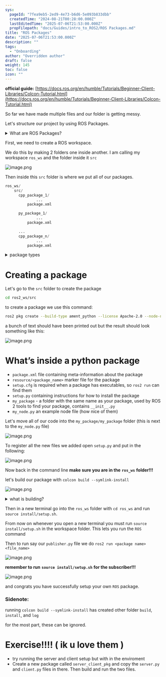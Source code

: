 ```yaml
---
sys:
  pageId: "7fea9eb5-2ed9-4e73-b6d6-5e093b833dbb"
  createdTime: "2024-08-21T00:28:00.000Z"
  lastEditedTime: "2025-07-06T21:53:00.000Z"
  propFilepath: "docs/Guides/intro_to_ROS2/ROS Packages.md"
title: "ROS Packages"
date: "2025-07-06T21:53:00.000Z"
description: ""
tags:
  - "Onboarding"
author: "Overridden author"
draft: false
weight: 145
toc: false
icon: ""
---
```


**official guide:** [https://docs.ros.org/en/humble/Tutorials/Beginner-Client-Libraries/Colcon-Tutorial.html](https://docs.ros.org/en/humble/Tutorials/Beginner-Client-Libraries/Colcon-Tutorial.html)

So far we have made multiple files and our folder is getting messy.

Let's structure our project by using ROS Packages.

<details>
      <summary>What are ROS Packages?</summary>
      ROS Packages are, as the name implies, packages of code that are highly sharable between ROS developers.
  </details>

First, we need to create a ROS workspace.

We do this by making 2 folders one inside another. I am calling my workspace `ros_ws` and the folder inside it `src`

![image.png](https://prod-files-secure.s3.us-west-2.amazonaws.com/d518164a-d88e-44d1-a4ee-3adb3bd8bce0/70706947-fd18-4537-a67b-e12946812d31/image.png?X-Amz-Algorithm=AWS4-HMAC-SHA256&X-Amz-Content-Sha256=UNSIGNED-PAYLOAD&X-Amz-Credential=ASIAZI2LB4666VMGFHII%2F20250727%2Fus-west-2%2Fs3%2Faws4_request&X-Amz-Date=20250727T181147Z&X-Amz-Expires=3600&X-Amz-Security-Token=IQoJb3JpZ2luX2VjEE8aCXVzLXdlc3QtMiJIMEYCIQCAitaKNDh4QM9CpUMMLeD7ZzLsShDjO57oCSlaXg4TBwIhAK80fL1NjKcLTyEmQ%2FaTqmssTtfFQeYeWkyjtomWrRqtKv8DCHgQABoMNjM3NDIzMTgzODA1IgyVK1UOl3sZmlbmv1cq3AMyGH5caefWPeu591kFyXmoWVHU%2F8CMUGMKSDqyrZP8xdrzMLtlc2lGOWQXklEX2OBnLvEG9AOob7Oc4xJrEE2yINFDR%2BuIocticL%2BegvZpDpd8EqvHh9Q5QflayTj7rQxUWS9XUSy2Gjgk4Ge%2FXpMyYFis7gpZhsfQoCd%2BGJUjS1HbgCPKp2eBUKGs1fIFlx9X3xXKMdVQaieiEk4JmyyaZ5ffWzW%2F1JIEscEklFNsolONSIT%2BOLKNduuWslJDv1121pVIEQl69NXor%2FUFbms4WDL6h119n4GytmiyRSKJ5lPxLMOKfbs46BcioWQ943qIKQnS7iNLR8sZdKbdwEqIMbQ4pxTRtFl2ubq2wjRGGMryRIQbilpH5S0%2Bj1aAc44cnjjGjT1eakWlDHNiCzvvbRMYvkp5bnTUZSyaV1ktl3Ee6aIHgEC62f%2B0Ig0qcG%2BtXykduMTSB087mzaCR175UqFWK6YddO0tOTm4nut8T6NoG47x8NTmYfEkU9wrOacGFEvrmAguEMZ7l1Ztc3UnaXFPLc4wETmWAUvRH4aX8FJX8%2FethZNn7JnkatL6RaXpDKGHTpRRvd6C1wQT200YBFqlK5Z5Avc09zUtWSAehjbYIA4q1HEs0jmypTC%2B%2FpjEBjqkAWfSDzwiDgEXsVE0giEo1B1I8hjzyyCJhME1w8uprmm%2FwwH2983K1NXzaJQV%2BFETYI25FEHFhbcvmoXsxO75Vfki0LU4BUXo3SNTQ3ZLdK6iqFmqFdNhZuVkyLLZNvLGZkTHmi9HweEC58JzEe27e2oKq9OP4fgmknkPj7UrB8Qel%2BCpjP19VU7yOXcV1Hoqksr9g7vHeguU5w3d8Y%2BHylNkj8tf&X-Amz-Signature=ffcfe7831ad064086704f81adcded307147f14890814d3ce775139361f8504f8&X-Amz-SignedHeaders=host&x-amz-checksum-mode=ENABLED&x-id=GetObject)

Then inside this `src` folder is where we put all of our packages.

```python
ros_ws/
    src/
      cpp_package_1/
		      ...
          package.xml

      py_package_1/
		      ...
          package.xml

      ...
      cpp_package_n/
		      ...
          package.xml

```

<details>

<summary>package types</summary>

packages can be either `C++` or python.

the intern file structure is different for each but for this guide we will stick to creating python packages

</details>

# Creating a package

Let's go to the `src` folder to create the package

```bash
cd ros2_ws/src
```

to create a package we use this command:

```bash
ros2 pkg create --build-type ament_python --license Apache-2.0 --node-name my_node my_package
```

a bunch of text should have been printed out but the result should look something like this:

![image.png](https://prod-files-secure.s3.us-west-2.amazonaws.com/d518164a-d88e-44d1-a4ee-3adb3bd8bce0/e6cf1e3f-8512-4a3e-b131-079f800bf3e8/image.png?X-Amz-Algorithm=AWS4-HMAC-SHA256&X-Amz-Content-Sha256=UNSIGNED-PAYLOAD&X-Amz-Credential=ASIAZI2LB4666VMGFHII%2F20250727%2Fus-west-2%2Fs3%2Faws4_request&X-Amz-Date=20250727T181147Z&X-Amz-Expires=3600&X-Amz-Security-Token=IQoJb3JpZ2luX2VjEE8aCXVzLXdlc3QtMiJIMEYCIQCAitaKNDh4QM9CpUMMLeD7ZzLsShDjO57oCSlaXg4TBwIhAK80fL1NjKcLTyEmQ%2FaTqmssTtfFQeYeWkyjtomWrRqtKv8DCHgQABoMNjM3NDIzMTgzODA1IgyVK1UOl3sZmlbmv1cq3AMyGH5caefWPeu591kFyXmoWVHU%2F8CMUGMKSDqyrZP8xdrzMLtlc2lGOWQXklEX2OBnLvEG9AOob7Oc4xJrEE2yINFDR%2BuIocticL%2BegvZpDpd8EqvHh9Q5QflayTj7rQxUWS9XUSy2Gjgk4Ge%2FXpMyYFis7gpZhsfQoCd%2BGJUjS1HbgCPKp2eBUKGs1fIFlx9X3xXKMdVQaieiEk4JmyyaZ5ffWzW%2F1JIEscEklFNsolONSIT%2BOLKNduuWslJDv1121pVIEQl69NXor%2FUFbms4WDL6h119n4GytmiyRSKJ5lPxLMOKfbs46BcioWQ943qIKQnS7iNLR8sZdKbdwEqIMbQ4pxTRtFl2ubq2wjRGGMryRIQbilpH5S0%2Bj1aAc44cnjjGjT1eakWlDHNiCzvvbRMYvkp5bnTUZSyaV1ktl3Ee6aIHgEC62f%2B0Ig0qcG%2BtXykduMTSB087mzaCR175UqFWK6YddO0tOTm4nut8T6NoG47x8NTmYfEkU9wrOacGFEvrmAguEMZ7l1Ztc3UnaXFPLc4wETmWAUvRH4aX8FJX8%2FethZNn7JnkatL6RaXpDKGHTpRRvd6C1wQT200YBFqlK5Z5Avc09zUtWSAehjbYIA4q1HEs0jmypTC%2B%2FpjEBjqkAWfSDzwiDgEXsVE0giEo1B1I8hjzyyCJhME1w8uprmm%2FwwH2983K1NXzaJQV%2BFETYI25FEHFhbcvmoXsxO75Vfki0LU4BUXo3SNTQ3ZLdK6iqFmqFdNhZuVkyLLZNvLGZkTHmi9HweEC58JzEe27e2oKq9OP4fgmknkPj7UrB8Qel%2BCpjP19VU7yOXcV1Hoqksr9g7vHeguU5w3d8Y%2BHylNkj8tf&X-Amz-Signature=71fef0f21e6c97532e2d9df3896dfa93a7d37f3f1d617e714318fec03dc1f050&X-Amz-SignedHeaders=host&x-amz-checksum-mode=ENABLED&x-id=GetObject)

# What’s inside a python package

- `package.xml` file containing meta-information about the package
- `resource/<package_name>` marker file for the package
- `setup.cfg` is required when a package has executables, so `ros2 run` can find them
- `setup.py` containing instructions for how to install the package
- `my_package` - a folder with the same name as your package, used by ROS 2 tools to find your package, contains `__init__.py`
- `my_node.py` an example node file (how nice of them)

Let's move all of our code into the `my_package/my_package` folder (this is next to the `my_node.py` file)

![image.png](https://prod-files-secure.s3.us-west-2.amazonaws.com/d518164a-d88e-44d1-a4ee-3adb3bd8bce0/9ce58f11-0da9-4d3e-b86d-506a9685d378/image.png?X-Amz-Algorithm=AWS4-HMAC-SHA256&X-Amz-Content-Sha256=UNSIGNED-PAYLOAD&X-Amz-Credential=ASIAZI2LB4666VMGFHII%2F20250727%2Fus-west-2%2Fs3%2Faws4_request&X-Amz-Date=20250727T181147Z&X-Amz-Expires=3600&X-Amz-Security-Token=IQoJb3JpZ2luX2VjEE8aCXVzLXdlc3QtMiJIMEYCIQCAitaKNDh4QM9CpUMMLeD7ZzLsShDjO57oCSlaXg4TBwIhAK80fL1NjKcLTyEmQ%2FaTqmssTtfFQeYeWkyjtomWrRqtKv8DCHgQABoMNjM3NDIzMTgzODA1IgyVK1UOl3sZmlbmv1cq3AMyGH5caefWPeu591kFyXmoWVHU%2F8CMUGMKSDqyrZP8xdrzMLtlc2lGOWQXklEX2OBnLvEG9AOob7Oc4xJrEE2yINFDR%2BuIocticL%2BegvZpDpd8EqvHh9Q5QflayTj7rQxUWS9XUSy2Gjgk4Ge%2FXpMyYFis7gpZhsfQoCd%2BGJUjS1HbgCPKp2eBUKGs1fIFlx9X3xXKMdVQaieiEk4JmyyaZ5ffWzW%2F1JIEscEklFNsolONSIT%2BOLKNduuWslJDv1121pVIEQl69NXor%2FUFbms4WDL6h119n4GytmiyRSKJ5lPxLMOKfbs46BcioWQ943qIKQnS7iNLR8sZdKbdwEqIMbQ4pxTRtFl2ubq2wjRGGMryRIQbilpH5S0%2Bj1aAc44cnjjGjT1eakWlDHNiCzvvbRMYvkp5bnTUZSyaV1ktl3Ee6aIHgEC62f%2B0Ig0qcG%2BtXykduMTSB087mzaCR175UqFWK6YddO0tOTm4nut8T6NoG47x8NTmYfEkU9wrOacGFEvrmAguEMZ7l1Ztc3UnaXFPLc4wETmWAUvRH4aX8FJX8%2FethZNn7JnkatL6RaXpDKGHTpRRvd6C1wQT200YBFqlK5Z5Avc09zUtWSAehjbYIA4q1HEs0jmypTC%2B%2FpjEBjqkAWfSDzwiDgEXsVE0giEo1B1I8hjzyyCJhME1w8uprmm%2FwwH2983K1NXzaJQV%2BFETYI25FEHFhbcvmoXsxO75Vfki0LU4BUXo3SNTQ3ZLdK6iqFmqFdNhZuVkyLLZNvLGZkTHmi9HweEC58JzEe27e2oKq9OP4fgmknkPj7UrB8Qel%2BCpjP19VU7yOXcV1Hoqksr9g7vHeguU5w3d8Y%2BHylNkj8tf&X-Amz-Signature=c7c27a49b4ea215cb0ffc3ed8b48efcc0c26a2b331a1f979879a69a604ba34ee&X-Amz-SignedHeaders=host&x-amz-checksum-mode=ENABLED&x-id=GetObject)

To register all the new files we added open `setup.py` and put in the following:

![image.png](https://prod-files-secure.s3.us-west-2.amazonaws.com/d518164a-d88e-44d1-a4ee-3adb3bd8bce0/1cd7c262-4cae-4496-9d75-c178537d24a2/image.png?X-Amz-Algorithm=AWS4-HMAC-SHA256&X-Amz-Content-Sha256=UNSIGNED-PAYLOAD&X-Amz-Credential=ASIAZI2LB4666VMGFHII%2F20250727%2Fus-west-2%2Fs3%2Faws4_request&X-Amz-Date=20250727T181147Z&X-Amz-Expires=3600&X-Amz-Security-Token=IQoJb3JpZ2luX2VjEE8aCXVzLXdlc3QtMiJIMEYCIQCAitaKNDh4QM9CpUMMLeD7ZzLsShDjO57oCSlaXg4TBwIhAK80fL1NjKcLTyEmQ%2FaTqmssTtfFQeYeWkyjtomWrRqtKv8DCHgQABoMNjM3NDIzMTgzODA1IgyVK1UOl3sZmlbmv1cq3AMyGH5caefWPeu591kFyXmoWVHU%2F8CMUGMKSDqyrZP8xdrzMLtlc2lGOWQXklEX2OBnLvEG9AOob7Oc4xJrEE2yINFDR%2BuIocticL%2BegvZpDpd8EqvHh9Q5QflayTj7rQxUWS9XUSy2Gjgk4Ge%2FXpMyYFis7gpZhsfQoCd%2BGJUjS1HbgCPKp2eBUKGs1fIFlx9X3xXKMdVQaieiEk4JmyyaZ5ffWzW%2F1JIEscEklFNsolONSIT%2BOLKNduuWslJDv1121pVIEQl69NXor%2FUFbms4WDL6h119n4GytmiyRSKJ5lPxLMOKfbs46BcioWQ943qIKQnS7iNLR8sZdKbdwEqIMbQ4pxTRtFl2ubq2wjRGGMryRIQbilpH5S0%2Bj1aAc44cnjjGjT1eakWlDHNiCzvvbRMYvkp5bnTUZSyaV1ktl3Ee6aIHgEC62f%2B0Ig0qcG%2BtXykduMTSB087mzaCR175UqFWK6YddO0tOTm4nut8T6NoG47x8NTmYfEkU9wrOacGFEvrmAguEMZ7l1Ztc3UnaXFPLc4wETmWAUvRH4aX8FJX8%2FethZNn7JnkatL6RaXpDKGHTpRRvd6C1wQT200YBFqlK5Z5Avc09zUtWSAehjbYIA4q1HEs0jmypTC%2B%2FpjEBjqkAWfSDzwiDgEXsVE0giEo1B1I8hjzyyCJhME1w8uprmm%2FwwH2983K1NXzaJQV%2BFETYI25FEHFhbcvmoXsxO75Vfki0LU4BUXo3SNTQ3ZLdK6iqFmqFdNhZuVkyLLZNvLGZkTHmi9HweEC58JzEe27e2oKq9OP4fgmknkPj7UrB8Qel%2BCpjP19VU7yOXcV1Hoqksr9g7vHeguU5w3d8Y%2BHylNkj8tf&X-Amz-Signature=5f44542340fa31316abe30eb9f089a31b1d04cf0bcd1e9fed9b03d11060f2701&X-Amz-SignedHeaders=host&x-amz-checksum-mode=ENABLED&x-id=GetObject)

Now back in the command line **make sure you are in the** **`ros_ws`** **folder!!!**

let's build our package with `colcon build --symlink-install`

![image.png](https://prod-files-secure.s3.us-west-2.amazonaws.com/d518164a-d88e-44d1-a4ee-3adb3bd8bce0/2f2a0d27-b173-48fd-b189-5f5c0ce65619/image.png?X-Amz-Algorithm=AWS4-HMAC-SHA256&X-Amz-Content-Sha256=UNSIGNED-PAYLOAD&X-Amz-Credential=ASIAZI2LB4666VMGFHII%2F20250727%2Fus-west-2%2Fs3%2Faws4_request&X-Amz-Date=20250727T181147Z&X-Amz-Expires=3600&X-Amz-Security-Token=IQoJb3JpZ2luX2VjEE8aCXVzLXdlc3QtMiJIMEYCIQCAitaKNDh4QM9CpUMMLeD7ZzLsShDjO57oCSlaXg4TBwIhAK80fL1NjKcLTyEmQ%2FaTqmssTtfFQeYeWkyjtomWrRqtKv8DCHgQABoMNjM3NDIzMTgzODA1IgyVK1UOl3sZmlbmv1cq3AMyGH5caefWPeu591kFyXmoWVHU%2F8CMUGMKSDqyrZP8xdrzMLtlc2lGOWQXklEX2OBnLvEG9AOob7Oc4xJrEE2yINFDR%2BuIocticL%2BegvZpDpd8EqvHh9Q5QflayTj7rQxUWS9XUSy2Gjgk4Ge%2FXpMyYFis7gpZhsfQoCd%2BGJUjS1HbgCPKp2eBUKGs1fIFlx9X3xXKMdVQaieiEk4JmyyaZ5ffWzW%2F1JIEscEklFNsolONSIT%2BOLKNduuWslJDv1121pVIEQl69NXor%2FUFbms4WDL6h119n4GytmiyRSKJ5lPxLMOKfbs46BcioWQ943qIKQnS7iNLR8sZdKbdwEqIMbQ4pxTRtFl2ubq2wjRGGMryRIQbilpH5S0%2Bj1aAc44cnjjGjT1eakWlDHNiCzvvbRMYvkp5bnTUZSyaV1ktl3Ee6aIHgEC62f%2B0Ig0qcG%2BtXykduMTSB087mzaCR175UqFWK6YddO0tOTm4nut8T6NoG47x8NTmYfEkU9wrOacGFEvrmAguEMZ7l1Ztc3UnaXFPLc4wETmWAUvRH4aX8FJX8%2FethZNn7JnkatL6RaXpDKGHTpRRvd6C1wQT200YBFqlK5Z5Avc09zUtWSAehjbYIA4q1HEs0jmypTC%2B%2FpjEBjqkAWfSDzwiDgEXsVE0giEo1B1I8hjzyyCJhME1w8uprmm%2FwwH2983K1NXzaJQV%2BFETYI25FEHFhbcvmoXsxO75Vfki0LU4BUXo3SNTQ3ZLdK6iqFmqFdNhZuVkyLLZNvLGZkTHmi9HweEC58JzEe27e2oKq9OP4fgmknkPj7UrB8Qel%2BCpjP19VU7yOXcV1Hoqksr9g7vHeguU5w3d8Y%2BHylNkj8tf&X-Amz-Signature=b63e7986b900c0ddf81a3d4b39ae3d60476283dda5fd46f29ebb5de2a6c776a6&X-Amz-SignedHeaders=host&x-amz-checksum-mode=ENABLED&x-id=GetObject)

<details>

<summary>what is building?</summary>

if you are a CS major at Rose-Hulman you will learn the answer to this in CSSE132

but TLDR; is it combines all the code files into one program that can be run easily 

</details>

Then in a new terminal go into the `ros_ws` folder with `cd ros_ws` and run `source install/setup.sh`. 

From now on whenever you open a new terminal you must run `source install/setup.sh` in the workspace folder. This lets you run the `ROS` command

Then to run say our `publisher.py` file we do `ros2 run <package name> <file_name>`

![image.png](https://prod-files-secure.s3.us-west-2.amazonaws.com/d518164a-d88e-44d1-a4ee-3adb3bd8bce0/4f4b1219-3a44-4632-aa0a-ce3471699f59/image.png?X-Amz-Algorithm=AWS4-HMAC-SHA256&X-Amz-Content-Sha256=UNSIGNED-PAYLOAD&X-Amz-Credential=ASIAZI2LB4666VMGFHII%2F20250727%2Fus-west-2%2Fs3%2Faws4_request&X-Amz-Date=20250727T181147Z&X-Amz-Expires=3600&X-Amz-Security-Token=IQoJb3JpZ2luX2VjEE8aCXVzLXdlc3QtMiJIMEYCIQCAitaKNDh4QM9CpUMMLeD7ZzLsShDjO57oCSlaXg4TBwIhAK80fL1NjKcLTyEmQ%2FaTqmssTtfFQeYeWkyjtomWrRqtKv8DCHgQABoMNjM3NDIzMTgzODA1IgyVK1UOl3sZmlbmv1cq3AMyGH5caefWPeu591kFyXmoWVHU%2F8CMUGMKSDqyrZP8xdrzMLtlc2lGOWQXklEX2OBnLvEG9AOob7Oc4xJrEE2yINFDR%2BuIocticL%2BegvZpDpd8EqvHh9Q5QflayTj7rQxUWS9XUSy2Gjgk4Ge%2FXpMyYFis7gpZhsfQoCd%2BGJUjS1HbgCPKp2eBUKGs1fIFlx9X3xXKMdVQaieiEk4JmyyaZ5ffWzW%2F1JIEscEklFNsolONSIT%2BOLKNduuWslJDv1121pVIEQl69NXor%2FUFbms4WDL6h119n4GytmiyRSKJ5lPxLMOKfbs46BcioWQ943qIKQnS7iNLR8sZdKbdwEqIMbQ4pxTRtFl2ubq2wjRGGMryRIQbilpH5S0%2Bj1aAc44cnjjGjT1eakWlDHNiCzvvbRMYvkp5bnTUZSyaV1ktl3Ee6aIHgEC62f%2B0Ig0qcG%2BtXykduMTSB087mzaCR175UqFWK6YddO0tOTm4nut8T6NoG47x8NTmYfEkU9wrOacGFEvrmAguEMZ7l1Ztc3UnaXFPLc4wETmWAUvRH4aX8FJX8%2FethZNn7JnkatL6RaXpDKGHTpRRvd6C1wQT200YBFqlK5Z5Avc09zUtWSAehjbYIA4q1HEs0jmypTC%2B%2FpjEBjqkAWfSDzwiDgEXsVE0giEo1B1I8hjzyyCJhME1w8uprmm%2FwwH2983K1NXzaJQV%2BFETYI25FEHFhbcvmoXsxO75Vfki0LU4BUXo3SNTQ3ZLdK6iqFmqFdNhZuVkyLLZNvLGZkTHmi9HweEC58JzEe27e2oKq9OP4fgmknkPj7UrB8Qel%2BCpjP19VU7yOXcV1Hoqksr9g7vHeguU5w3d8Y%2BHylNkj8tf&X-Amz-Signature=de281e5baada7dce4d1fdd0debd9de621e22fc8964130ede1944790f62d8c4cf&X-Amz-SignedHeaders=host&x-amz-checksum-mode=ENABLED&x-id=GetObject)

**remember to run** **`source install/setup.sh`** **for the subscriber!!!**

![image.png](https://prod-files-secure.s3.us-west-2.amazonaws.com/d518164a-d88e-44d1-a4ee-3adb3bd8bce0/02121119-dad4-49ec-8356-c956108b4243/image.png?X-Amz-Algorithm=AWS4-HMAC-SHA256&X-Amz-Content-Sha256=UNSIGNED-PAYLOAD&X-Amz-Credential=ASIAZI2LB4666VMGFHII%2F20250727%2Fus-west-2%2Fs3%2Faws4_request&X-Amz-Date=20250727T181147Z&X-Amz-Expires=3600&X-Amz-Security-Token=IQoJb3JpZ2luX2VjEE8aCXVzLXdlc3QtMiJIMEYCIQCAitaKNDh4QM9CpUMMLeD7ZzLsShDjO57oCSlaXg4TBwIhAK80fL1NjKcLTyEmQ%2FaTqmssTtfFQeYeWkyjtomWrRqtKv8DCHgQABoMNjM3NDIzMTgzODA1IgyVK1UOl3sZmlbmv1cq3AMyGH5caefWPeu591kFyXmoWVHU%2F8CMUGMKSDqyrZP8xdrzMLtlc2lGOWQXklEX2OBnLvEG9AOob7Oc4xJrEE2yINFDR%2BuIocticL%2BegvZpDpd8EqvHh9Q5QflayTj7rQxUWS9XUSy2Gjgk4Ge%2FXpMyYFis7gpZhsfQoCd%2BGJUjS1HbgCPKp2eBUKGs1fIFlx9X3xXKMdVQaieiEk4JmyyaZ5ffWzW%2F1JIEscEklFNsolONSIT%2BOLKNduuWslJDv1121pVIEQl69NXor%2FUFbms4WDL6h119n4GytmiyRSKJ5lPxLMOKfbs46BcioWQ943qIKQnS7iNLR8sZdKbdwEqIMbQ4pxTRtFl2ubq2wjRGGMryRIQbilpH5S0%2Bj1aAc44cnjjGjT1eakWlDHNiCzvvbRMYvkp5bnTUZSyaV1ktl3Ee6aIHgEC62f%2B0Ig0qcG%2BtXykduMTSB087mzaCR175UqFWK6YddO0tOTm4nut8T6NoG47x8NTmYfEkU9wrOacGFEvrmAguEMZ7l1Ztc3UnaXFPLc4wETmWAUvRH4aX8FJX8%2FethZNn7JnkatL6RaXpDKGHTpRRvd6C1wQT200YBFqlK5Z5Avc09zUtWSAehjbYIA4q1HEs0jmypTC%2B%2FpjEBjqkAWfSDzwiDgEXsVE0giEo1B1I8hjzyyCJhME1w8uprmm%2FwwH2983K1NXzaJQV%2BFETYI25FEHFhbcvmoXsxO75Vfki0LU4BUXo3SNTQ3ZLdK6iqFmqFdNhZuVkyLLZNvLGZkTHmi9HweEC58JzEe27e2oKq9OP4fgmknkPj7UrB8Qel%2BCpjP19VU7yOXcV1Hoqksr9g7vHeguU5w3d8Y%2BHylNkj8tf&X-Amz-Signature=092dd8468d19143dbe59b99c30e56d87ef4412340a1d498d32f10e82ad274c03&X-Amz-SignedHeaders=host&x-amz-checksum-mode=ENABLED&x-id=GetObject)

and congrats you have successfully setup your own `ROS` package.

### Sidenote:

running `colcon build --symlink-install` has created other folder `build`, `install`, and `log`

for the most part, these can be ignored.

# Exercise!!!! ( ik u love them )

- try running the server and client setup but with in the enviroment
- Create a new package called `server_client_pkg` and copy the `server.py` and `client.py` files in there. Then build and run the two files.
